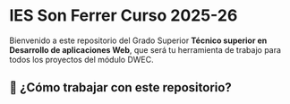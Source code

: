 # IES Son Ferrer Curso 2025-26
Bienvenido a este repositorio del Grado Superior **Técnico superior en Desarrollo de aplicaciones Web**, que será tu herramienta de trabajo para todos los proyectos del módulo DWEC.

## 📌 **¿Cómo trabajar con este repositorio?**

